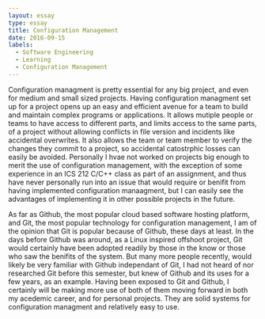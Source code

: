 ```yaml
---
layout: essay
type: essay
title: Configuration Management
date: 2016-09-15
labels:
  - Software Engineering
  - Learning
  - Configuration Management
---
```


Configuration managment is pretty essential for any big project, and even for medium and small sized projects. Having configuration managment set up for a project opens up an easy and efficient avenue for a team to build and maintain complex programs or applications. It allows mutiple people or teams to have access to different parts, and limits access to the same parts, of a project without allowing conflicts in file version and incidents like accidental overwrites. It also allows the team or team member to verify the changes they commit to a project, so accidental catostrphic losses can easily be avoided. Personally I hvae not worked on projects big enough to merit the use of configuration management, with the exception of some experience in an ICS 212 C/C++ class as part of an assignment, and thus have never personally run into an issue that would require or benifit from having implemented configuration manaagment, but I can easily see the advantages of implementing it in other possible projects in the future.

As far as Github, the most popular cloud based software hosting platform, and Git,  the most popular technology for configuration management, I am of the opinion that Git is popular because of Github, these days at least. In the days before Github was around, as a Linux inspired offshoot project, Git would certainly have been adopted readily by those in the know or those who saw the benifits of the system. But many more people recently, would likely be very familiar with Github independant of Git, I had not heard of nor researched Git before this semester, but knew of Github and its uses for a few years, as an example. Having been exposed to Git and Github, I certainly will be making more use of both of them moving forward in both my acedemic career, and for personal projects. They are solid systems for configuration managment and relatively easy to use.
